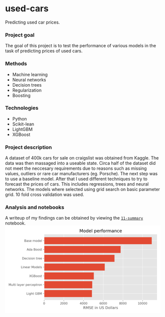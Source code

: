 # used-cars
Predicting used car prices.

### Project goal
The goal of this project is to test the performance of various models in the task of predicting prices of used cars.

### Methods
* Machine learning
* Neural networks
* Decision trees
* Regularization
* Boosting

### Technologies
* Python
* Scikit-lean
* LightGBM
* XGBoost

### Project description
A dataset of 400k cars for sale on craigslist was obtained from Kaggle. The data was then massaged into a useable state.
Circa half of the dataset did not meet the neccesary requirements due to reasons such as missing values, outliers or rare car manufacturers (eg. Porsche).
The next step was to use a baseline model. After that I used different techniques to try to forecast the prices of cars. This includes regressions, trees and neural networks. The models where selected using grid search on basic parameter grid. 10 fold cross validation was used.

### Analysis and notebooks
A writeup of my findings can be obtained by viewing the [`11-summary`](https://github.com/besiobu/used-cars/blob/main/notebooks/11-summary.ipynb) notebook.
![image](https://github.com/besiobu/used-cars/blob/main/reports/figures/results.png)

